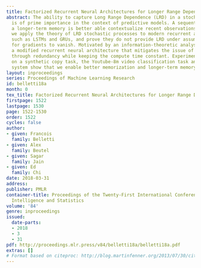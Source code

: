 ```yaml
---
title: Factorized Recurrent Neural Architectures for Longer Range Dependence
abstract: The ability to capture Long Range Dependence (LRD) in a stochastic process
  is of prime importance in the context of predictive models. A sequential model with
  a longer-term memory is better able contextualize recent observations. In this article,
  we apply the theory of LRD stochastic processes to modern recurrent architectures,
  such as LSTMs and GRUs, and prove they do not provide LRD under assumptions sufficient
  for gradients to vanish. Motivated by an information-theoretic analysis, we provide
  a modified recurrent neural architecture that mitigates the issue of faulty memory
  through redundancy while keeping the compute time constant. Experimental results
  on a synthetic copy task, the Youtube-8m video classification task and a recommender
  system show that we enable better memorization and longer-term memory.
layout: inproceedings
series: Proceedings of Machine Learning Research
id: belletti18a
month: 0
tex_title: Factorized Recurrent Neural Architectures for Longer Range Dependence
firstpage: 1522
lastpage: 1530
page: 1522-1530
order: 1522
cycles: false
author:
- given: Francois
  family: Belletti
- given: Alex
  family: Beutel
- given: Sagar
  family: Jain
- given: Ed
  family: Chi
date: 2018-03-31
address: 
publisher: PMLR
container-title: Proceedings of the Twenty-First International Conference on Artficial
  Intelligence and Statistics
volume: '84'
genre: inproceedings
issued:
  date-parts:
  - 2018
  - 3
  - 31
pdf: http://proceedings.mlr.press/v84/belletti18a/belletti18a.pdf
extras: []
# Format based on citeproc: http://blog.martinfenner.org/2013/07/30/citeproc-yaml-for-bibliographies/
---
```

